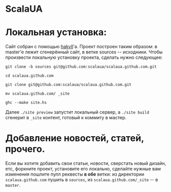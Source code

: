 ScalaUA
=======

# Локальная установка:
Сайт собран с помощью [hakyll][hakyll]'а.
Проект построен таким образом: в master'е лежит сгенерённый сайт, в
ветке sources -- исходники.
Чтобы произвести локальную установку проекта, сделать нужно следующее:

 `git clone -b sources git@github.com:scalaua/scalaua.github.com.git`

 `cd scalaua.github.com`

 `git clone git@github.com:scalaua/scalaua.github.com.git`

 `mv scalaua.github.com/ _site`

 `ghc --make site.hs`

Далее `./site preview` запустит локальный сервер, а `./site build`
сгенерит в `_site` контент, готовый к коммиту в мастер.

# Добавление новостей, статей, прочего.
Если вы хотите добавить свои статьи, новости, сверстать новый дизайн,
етс, форкните проект, установите его локально, сделайте нужные вам
изменения  пошлите пулл реквесты **в обе** ветки: из директории
`scalaua.github.com` пушить в `sources`, из `scalaua.github.com/_site`
-- в `master`.

[hakyll]: http://jaspervdj.be/hakyll/
